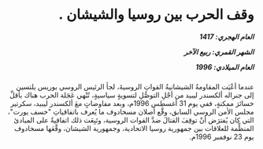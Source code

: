 <h1 dir="rtl">وقف الحرب بين روسيا والشيشان .</h1>

<h5 dir="rtl">العام الهجري:  1417

الشهر القمري: ربيع الآخر

العام الميلادي: 1996</h5>

<p dir="rtl">عندما أعْيَت المقاومةُ الشيشانيةُ القواتِ الروسيةَ، لجأ الرئيس الروسي بوريس يلتسين إلى جنراله ألكسندر ليبيد من أجْلِ التوصُّلِ لتسويةٍ سياسيةٍ، تُنْهي عَجَلة الحرب هناك بأقلِّ خسائرَ ممكنةٍ، ففي يوم 31 أغسطس 1996م، وبعد مفاوضاتٍ معَ ألكسندر ليبيد، سكرتير مجلس الأمن الروسي السابق، وقَّع أصلان مسخادوف ما يُعرف باتفاقياتِ "خسف يورت"، التي كان يُفترَض أنْ توقِفَ القتالَ ضدَّ القوات الروسية، وتَبِعَت ذلك اتفاقيةٌ على المبادئ المنظِّمة للعلاقات بين جمهورية روسيا الاتحادية، وجمهورية الشيشان، وقَّعَها مسخادوف يوم 23 نوفمبر 1996م.</p></br>
